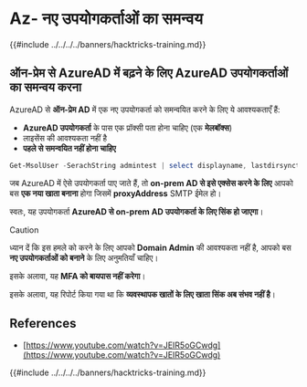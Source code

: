 # Az- नए उपयोगकर्ताओं का समन्वय

{{#include ../../../../banners/hacktricks-training.md}}

## ऑन-प्रेम से AzureAD में बढ़ने के लिए AzureAD उपयोगकर्ताओं का समन्वय करना

AzureAD से **ऑन-प्रेम AD** में एक नए उपयोगकर्ता को समन्वयित करने के लिए ये आवश्यकताएँ हैं:

- **AzureAD उपयोगकर्ता** के पास एक प्रॉक्सी पता होना चाहिए (एक **मेलबॉक्स**)
- लाइसेंस की आवश्यकता नहीं है
- **पहले से समन्वयित नहीं होना चाहिए**
```powershell
Get-MsolUser -SerachString admintest | select displayname, lastdirsynctime, proxyaddresses, lastpasswordchangetimestamp | fl
```
जब AzureAD में ऐसे उपयोगकर्ता पाए जाते हैं, तो **on-prem AD से इसे एक्सेस करने के लिए** आपको बस **एक नया खाता बनाना** होगा जिसमें **proxyAddress** SMTP ईमेल हो।

स्वतः, यह उपयोगकर्ता **AzureAD से on-prem AD उपयोगकर्ता के लिए सिंक हो जाएगा**।

> [!CAUTION]
> ध्यान दें कि इस हमले को करने के लिए आपको **Domain Admin** की आवश्यकता नहीं है, आपको बस **नए उपयोगकर्ताओं को बनाने** के लिए अनुमतियाँ चाहिए।
>
> इसके अलावा, यह **MFA को बायपास नहीं करेगा**।
>
> इसके अलावा, यह रिपोर्ट किया गया था कि **व्यवस्थापक खातों के लिए खाता सिंक अब संभव नहीं है**।

## References

- [https://www.youtube.com/watch?v=JEIR5oGCwdg](https://www.youtube.com/watch?v=JEIR5oGCwdg)

{{#include ../../../../banners/hacktricks-training.md}}
